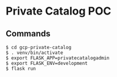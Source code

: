 # Private Catalog POC

## Commands

```
$ cd gcp-private-catalog
$ . venv/bin/activate
$ export FLASK_APP=privatecatalogadmin
$ export FLASK_ENV=development
$ flask run
```
